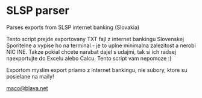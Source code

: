 SLSP parser
==================

Parses exports from SLSP internet banking (Slovakia)

Tento script prejde exportovany TXT fajl z internet bankingu Slovenskej Sporitelne a vypise ho na terminal - je to uplne minimalna zalezitost a nerobi NIC INE. Takze pokial chcete narabat dajel s udajmi, tak si ich radsej naexportujte do Excelu alebo Calcu. Tento script vam nepomoze :) 

Exportom myslim export priamo z internet bankingu, nie subory, ktore su posielane na maily!

maco@blava.net
